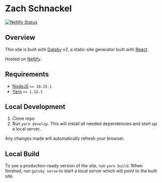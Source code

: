 # Zach Schnackel

[![Netlify Status](https://api.netlify.com/api/v1/badges/b9947fc9-cc4d-40ed-8afe-a61d48e70924/deploy-status)](https://app.netlify.com/sites/zslabs/deploys)

## Overview

This site is built with [Gatsby](http://gatsbyjs.org/) v2, a static-site generator built with [React](https://reactjs.org/).

Hosted on [Netlify](https://www.netlify.com/).

## Requirements

- [NodeJS](https://nodejs.org/en/) `>= 10.15.1`
- [Yarn](https://yarnpkg.com/en/) `>= 1.12.1`

## Local Development

1. Clone repo
1. Run `yarn develop`. This will install all needed dependencies and start up a local server.

Any changes made will automatically refresh your browser.

## Local Build

To see a production-ready version of the site, run `yarn build`. When finished, run `gatsby serve` to start a local server which will point to the built site.
